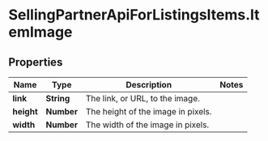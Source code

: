 # SellingPartnerApiForListingsItems.ItemImage

## Properties

Name | Type | Description | Notes
------------ | ------------- | ------------- | -------------
**link** | **String** | The link, or URL, to the image. | 
**height** | **Number** | The height of the image in pixels. | 
**width** | **Number** | The width of the image in pixels. | 


